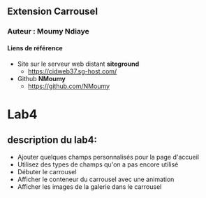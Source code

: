 ## Extension Carrousel
### Auteur : Moumy Ndiaye
#### Liens de référence
- Site sur le serveur web distant **siteground**
  - https://cidweb37.sg-host.com/
- Github **NMoumy**
  - https://github.com/NMoumy

# Lab4 
## description du lab4:
- Ajouter quelques champs personnalisés pour la page d'accueil
- Utilisez des types de champs qu'on a pas encore utilisé
- Débuter le carrousel
 - Afficher le conteneur du carrousel avec une animation
 - Afficher les images de la galerie dans le carrousel
